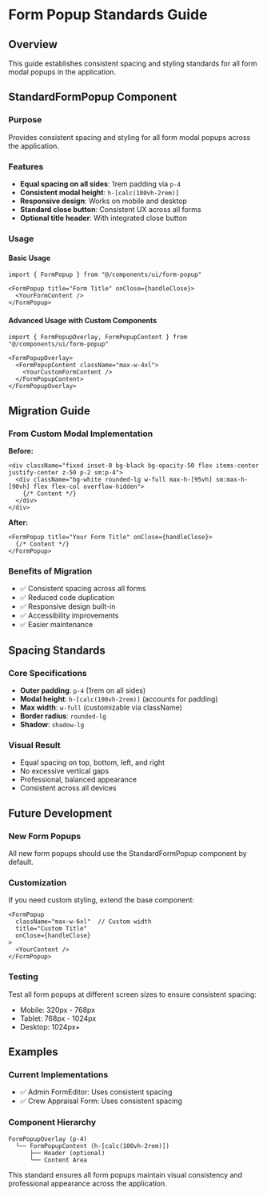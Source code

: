 # Form Popup Standards Guide

## Overview

This guide establishes consistent spacing and styling standards for all form modal popups in the application.

## StandardFormPopup Component

### Purpose
Provides consistent spacing and styling for all form modal popups across the application.

### Features
- **Equal spacing on all sides**: 1rem padding via `p-4`
- **Consistent modal height**: `h-[calc(100vh-2rem)]`
- **Responsive design**: Works on mobile and desktop
- **Standard close button**: Consistent UX across all forms
- **Optional title header**: With integrated close button

### Usage

#### Basic Usage
```tsx
import { FormPopup } from "@/components/ui/form-popup"

<FormPopup title="Form Title" onClose={handleClose}>
  <YourFormContent />
</FormPopup>
```

#### Advanced Usage with Custom Components
```tsx
import { FormPopupOverlay, FormPopupContent } from "@/components/ui/form-popup"

<FormPopupOverlay>
  <FormPopupContent className="max-w-4xl">
    <YourCustomFormContent />
  </FormPopupContent>
</FormPopupOverlay>
```

## Migration Guide

### From Custom Modal Implementation

**Before:**
```tsx
<div className="fixed inset-0 bg-black bg-opacity-50 flex items-center justify-center z-50 p-2 sm:p-4">
  <div className="bg-white rounded-lg w-full max-h-[95vh] sm:max-h-[90vh] flex flex-col overflow-hidden">
    {/* Content */}
  </div>
</div>
```

**After:**
```tsx
<FormPopup title="Your Form Title" onClose={handleClose}>
  {/* Content */}
</FormPopup>
```

### Benefits of Migration
- ✅ Consistent spacing across all forms
- ✅ Reduced code duplication
- ✅ Responsive design built-in
- ✅ Accessibility improvements
- ✅ Easier maintenance

## Spacing Standards

### Core Specifications
- **Outer padding**: `p-4` (1rem on all sides)
- **Modal height**: `h-[calc(100vh-2rem)]` (accounts for padding)
- **Max width**: `w-full` (customizable via className)
- **Border radius**: `rounded-lg`
- **Shadow**: `shadow-lg`

### Visual Result
- Equal spacing on top, bottom, left, and right
- No excessive vertical gaps
- Professional, balanced appearance
- Consistent across all devices

## Future Development

### New Form Popups
All new form popups should use the StandardFormPopup component by default.

### Customization
If you need custom styling, extend the base component:
```tsx
<FormPopup 
  className="max-w-6xl"  // Custom width
  title="Custom Title"
  onClose={handleClose}
>
  <YourContent />
</FormPopup>
```

### Testing
Test all form popups at different screen sizes to ensure consistent spacing:
- Mobile: 320px - 768px
- Tablet: 768px - 1024px  
- Desktop: 1024px+

## Examples

### Current Implementations
- ✅ Admin FormEditor: Uses consistent spacing
- ✅ Crew Appraisal Form: Uses consistent spacing

### Component Hierarchy
```
FormPopupOverlay (p-4)
  └── FormPopupContent (h-[calc(100vh-2rem)])
      ├── Header (optional)
      └── Content Area
```

This standard ensures all form popups maintain visual consistency and professional appearance across the application.